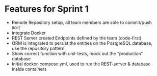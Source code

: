 # Features for Sprint 1

- Remote Repository setup,
  all team members are able to commit/push `DONE`
- integrate Docker
- REST Server created
   Endpoints defined by the team (code-first)
- ORM is integrated to persist the entities on the PostgreSQL database, use the repository pattern
- Show correct function with unit-tests, mock out the “production” database 
- Initial docker-compose.yml, used to run the REST-server & database inside containers